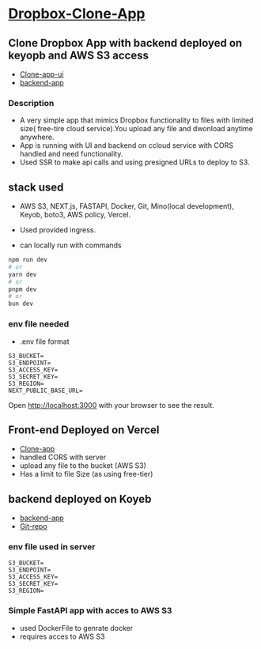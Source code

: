 # [Dropbox-Clone-App](https://dropbox-clone-git-main-rajmachawals-projects.vercel.app/)

## Clone Dropbox App with backend deployed on keyopb and AWS S3 access

- [Clone-app-ui](https://dropbox-clone-git-main-rajmachawals-projects.vercel.app/)
- [backend-app](https://glad-corrina-qpiai-7bb99841.koyeb.app/)


### Description
- A very simple app that mimics Dropbox functionality to files with limited size( free-tire cloud service).You upload any file and dwonload anytime anywhere. 
- App is running with UI and backend on ccloud service with CORS handled and need functionality. 
- Used SSR to make api calls and using presigned URLs to deploy to S3.

## stack used
- AWS S3, NEXT.js, FASTAPI, Docker, Git, Mino(local development), Keyob, boto3, AWS policy, Vercel.
- Used provided ingress.

- can locally run with commands

```bash
npm run dev
# or
yarn dev
# or
pnpm dev
# or
bun dev
```

### env file needed
- .env file format 

```
S3_BUCKET=
S3_ENDPOINT=
S3_ACCESS_KEY=
S3_SECRET_KEY=
S3_REGION=
NEXT_PUBLIC_BASE_URL=
```

Open [http://localhost:3000](http://localhost:3000) with your browser to see the result.


## Front-end Deployed on Vercel

- [Clone-app](https://dropbox-clone-git-main-rajmachawals-projects.vercel.app/)
- handled CORS with server
- upload any file to the bucket (AWS S3)
- Has a limit to file Size (as using free-tier)

## backend deployed on Koyeb

- [backend-app](https://glad-corrina-qpiai-7bb99841.koyeb.app/)
- [Git-repo](https://github.com/hal01001k/dropbox-server)

### env file used in server

```
S3_BUCKET=
S3_ENDPOINT=
S3_ACCESS_KEY=
S3_SECRET_KEY=
S3_REGION=
```

### Simple FastAPI app with acces to AWS S3
- used DockerFile to genrate docker
- requires acces to AWS S3
